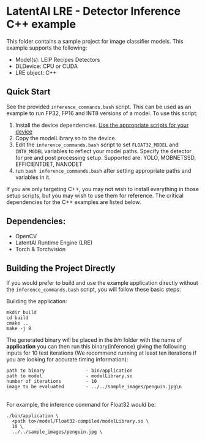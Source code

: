 # LatentAI LRE - Detector Inference C++ example 
This folder contains a sample project for image classifier models.  This example supports the following:

- Model(s): LEIP Recipes Detectors
- DLDevice: CPU or CUDA
- LRE object: C++

## Quick Start

See the provided `inference_commands.bash` script.  This can be used as an example to run FP32, FP16 and INT8 versions of a model.  To use this script:

1. Install the device dependencies.  [Use the appropriate scripts for your device](../../setup_scripts)
2. Copy the modelLibrary.so to the device.
3. Edit the `inference_commands.bash` script to set `FLOAT32_MODEL` and `INT8_MODEL` variables to reflect your model paths. Specify the detector for pre and post processing setup. Supported are: YOLO, MOBNETSSD, EFFICIENTDET, NANODET
4. run `bash inference_commands.bash` after setting appropriate paths and variables in it.

If you are only targeting C++, you may not wish to install everything in those setup scripts, but you may wish to use them for reference.
The critical dependencies for the C++ examples are listed below.


## Dependencies:

- OpenCV
- LatentAI Runtime Engine (LRE)
- Torch & Torchvision


## Building the Project Directly
If you would prefer to build and use the example application directly without the `inference_commands.bash` script, you will follow these basic steps:

Building the application:<br>
```
mkdir build
cd build
cmake ..
make -j 8
```

The generated binary will be placed in the *bin* folder with the name of **application**
you can then run this binary(inference) giving the following inputs for 10 test iterations  (We recommend running at least ten iterations if you are looking for accurate timing information):

```
path to binary               - bin/application
path to model                - modelLibrary.so
number of iterations         - 10
image to be evaluated        - ../../sample_images/penguin.jpg\n
```
<br>
For example, the inference command for Float32 would be:

```
./bin/application \
  <path to>/model/Float32-compiled/modelLibrary.so \
  10 \
  ../../sample_images/penguin.jpg \
```
